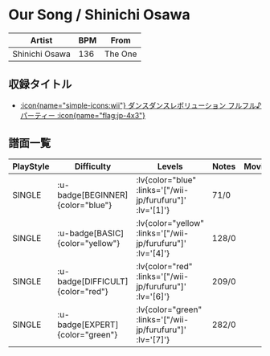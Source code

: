 # Our Song / Shinichi Osawa

|Artist|BPM|From|
|------|---|----|
|Shinichi Osawa|136|The One|

## 収録タイトル

- [ :icon{name="simple-icons:wii"} ダンスダンスレボリューション フルフル♪パーティー :icon{name="flag:jp-4x3"} ](/wii-jp/furufuru)

## 譜面一覧

|PlayStyle|Difficulty|Levels|Notes|Movie|
|---------|----------|------|-----|-----|
|SINGLE| :u-badge[BEGINNER]{color="blue"} | :lv{color="blue" :links='["/wii-jp/furufuru"]' :lv='[1]'} |71/0||
|SINGLE| :u-badge[BASIC]{color="yellow"} | :lv{color="yellow" :links='["/wii-jp/furufuru"]' :lv='[4]'} |128/0||
|SINGLE| :u-badge[DIFFICULT]{color="red"} | :lv{color="red" :links='["/wii-jp/furufuru"]' :lv='[6]'} |209/0||
|SINGLE| :u-badge[EXPERT]{color="green"} | :lv{color="green" :links='["/wii-jp/furufuru"]' :lv='[7]'} |282/0||
